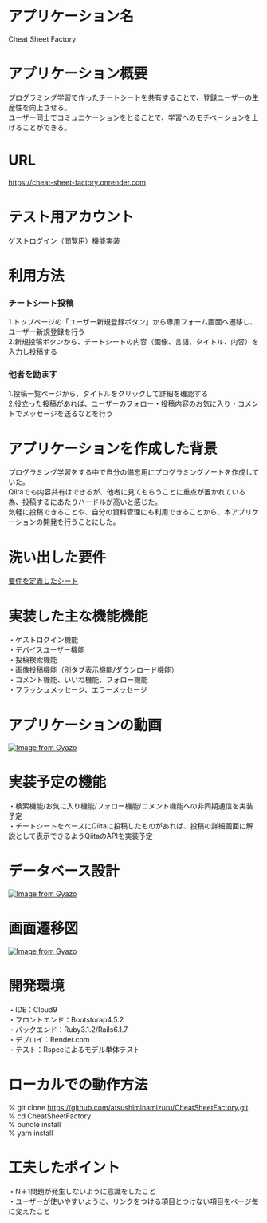 # アプリケーション名
Cheat Sheet Factory

# アプリケーション概要
プログラミング学習で作ったチートシートを共有することで、登録ユーザーの生産性を向上させる。<br>
ユーザー同士でコミュニケーションをとることで、学習へのモチベーションを上げることができる。

# URL
https://cheat-sheet-factory.onrender.com

# テスト用アカウント
ゲストログイン（閲覧用）機能実装

# 利用方法
### チートシート投稿
1.トップページの「ユーザー新規登録ボタン」から専用フォーム画面へ遷移し、ユーザー新規登録を行う<br>
2.新規投稿ボタンから、チートシートの内容（画像、言語、タイトル、内容）を入力し投稿する

### 他者を励ます
1.投稿一覧ページから、タイトルをクリックして詳細を確認する<br>
2.役立った投稿があれば、ユーザーのフォロー・投稿内容のお気に入り・コメントでメッセージを送るなどを行う

# アプリケーションを作成した背景
プログラミング学習をする中で自分の備忘用にプログラミングノートを作成していた。<br>
Qiitaでも内容共有はできるが、他者に見てもらうことに重点が置かれている為、投稿するにあたりハードルが高いと感じた。<br>
気軽に投稿できることや、自分の資料管理にも利用できることから、本アプリケーションの開発を行うことにした。

# 洗い出した要件
[要件を定義したシート](https://docs.google.com/spreadsheets/d/1-sXuzokYmxBdQ--xWK8LSFCrU1SGd6tXFrVTq3U7EQE/edit?usp=sharing)

# 実装した主な機能機能
・ゲストログイン機能<br>
・デバイスユーザー機能<br>
・投稿検索機能<br>
・画像投稿機能（別タブ表示機能/ダウンロード機能）<br>
・コメント機能、いいね機能、フォロー機能<br>
・フラッシュメッセージ、エラーメッセージ

# アプリケーションの動画
[![Image from Gyazo](https://i.gyazo.com/a93ea22a79f757efe1edb9255b24126a.gif)](https://gyazo.com/a93ea22a79f757efe1edb9255b24126a)

# 実装予定の機能
・検索機能/お気に入り機能/フォロー機能/コメント機能への非同期通信を実装予定<br>
・チートシートをベースにQiitaに投稿したものがあれば、投稿の詳細画面に解説として表示できるようQiitaのAPIを実装予定

# データベース設計
[![Image from Gyazo](https://i.gyazo.com/b030fdbbbb583b74e057e5cd6a4bddcd.png)](https://gyazo.com/b030fdbbbb583b74e057e5cd6a4bddcd)

# 画面遷移図
[![Image from Gyazo](https://i.gyazo.com/18991f11a7da3f339439fd1756ca8bad.png)](https://gyazo.com/18991f11a7da3f339439fd1756ca8bad)

# 開発環境
・IDE：Cloud9<br>
・フロントエンド：Bootstorap4.5.2<br>
・バックエンド：Ruby3.1.2/Rails6.1.7<br>
・デプロイ：Render.com<br>
・テスト：Rspecによるモデル単体テスト

# ローカルでの動作方法
% git clone https://github.com/atsushiminamizuru/CheatSheetFactory.git<br>
% cd CheatSheetFactory<br>
% bundle install<br>
% yarn install

# 工夫したポイント
・N＋1問題が発生しないように意識をしたこと<br>
・ユーザーが使いやすいように、リンクをつける項目とつけない項目をページ毎に変えたこと
